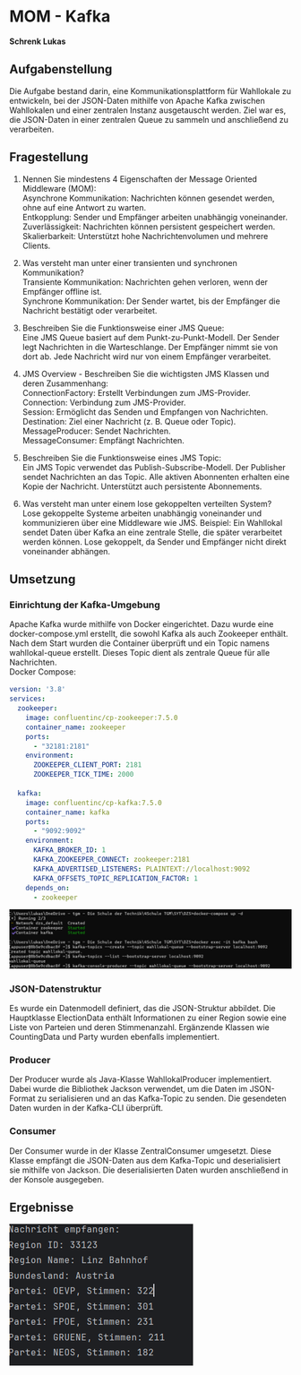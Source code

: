 # MOM - Kafka
**Schrenk Lukas**

## Aufgabenstellung
Die Aufgabe bestand darin, eine Kommunikationsplattform für Wahllokale zu entwickeln, bei der JSON-Daten mithilfe von Apache Kafka zwischen Wahllokalen und einer zentralen Instanz ausgetauscht werden. Ziel war es, die JSON-Daten in einer zentralen Queue zu sammeln und anschließend zu verarbeiten.



## Fragestellung
1. Nennen Sie mindestens 4 Eigenschaften der Message Oriented Middleware (MOM):  
   Asynchrone Kommunikation: Nachrichten können gesendet werden, ohne auf eine Antwort zu warten.  
   Entkopplung: Sender und Empfänger arbeiten unabhängig voneinander.  
   Zuverlässigkeit: Nachrichten können persistent gespeichert werden.  
   Skalierbarkeit: Unterstützt hohe Nachrichtenvolumen und mehrere Clients.

2. Was versteht man unter einer transienten und synchronen Kommunikation?  
   Transiente Kommunikation: Nachrichten gehen verloren, wenn der Empfänger offline ist.  
   Synchrone Kommunikation: Der Sender wartet, bis der Empfänger die Nachricht bestätigt oder verarbeitet.

3. Beschreiben Sie die Funktionsweise einer JMS Queue:  
   Eine JMS Queue basiert auf dem Punkt-zu-Punkt-Modell. Der Sender legt Nachrichten in die Warteschlange. Der Empfänger nimmt sie von dort ab. Jede Nachricht wird nur von einem Empfänger verarbeitet.

4. JMS Overview - Beschreiben Sie die wichtigsten JMS Klassen und deren Zusammenhang:  
   ConnectionFactory: Erstellt Verbindungen zum JMS-Provider.  
   Connection: Verbindung zum JMS-Provider.  
   Session: Ermöglicht das Senden und Empfangen von Nachrichten.  
   Destination: Ziel einer Nachricht (z. B. Queue oder Topic).  
   MessageProducer: Sendet Nachrichten.  
   MessageConsumer: Empfängt Nachrichten.

5. Beschreiben Sie die Funktionsweise eines JMS Topic:  
   Ein JMS Topic verwendet das Publish-Subscribe-Modell. Der Publisher sendet Nachrichten an das Topic. Alle aktiven Abonnenten erhalten eine Kopie der Nachricht. Unterstützt auch persistente Abonnements.

6. Was versteht man unter einem lose gekoppelten verteilten System?  
   Lose gekoppelte Systeme arbeiten unabhängig voneinander und kommunizieren über eine Middleware wie JMS. Beispiel: Ein Wahllokal sendet Daten über Kafka an eine zentrale Stelle, die später verarbeitet werden können. Lose gekoppelt, da Sender und Empfänger nicht direkt voneinander abhängen.

## Umsetzung

### Einrichtung der Kafka-Umgebung
Apache Kafka wurde mithilfe von Docker eingerichtet. Dazu wurde eine docker-compose.yml erstellt, die sowohl Kafka als auch Zookeeper enthält. Nach dem Start wurden die Container überprüft und ein Topic namens wahllokal-queue erstellt. Dieses Topic dient als zentrale Queue für alle Nachrichten.
<br> Docker Compose:
```yaml
version: '3.8'
services:
  zookeeper:
    image: confluentinc/cp-zookeeper:7.5.0
    container_name: zookeeper
    ports:
      - "32181:2181"
    environment:
      ZOOKEEPER_CLIENT_PORT: 2181
      ZOOKEEPER_TICK_TIME: 2000

  kafka:
    image: confluentinc/cp-kafka:7.5.0
    container_name: kafka
    ports:
      - "9092:9092"
    environment:
      KAFKA_BROKER_ID: 1
      KAFKA_ZOOKEEPER_CONNECT: zookeeper:2181
      KAFKA_ADVERTISED_LISTENERS: PLAINTEXT://localhost:9092
      KAFKA_OFFSETS_TOPIC_REPLICATION_FACTOR: 1
    depends_on:
      - zookeeper
```
![img_1.png](img_1.png)
### JSON-Datenstruktur
Es wurde ein Datenmodell definiert, das die JSON-Struktur abbildet. Die Hauptklasse ElectionData enthält Informationen zu einer Region sowie eine Liste von Parteien und deren Stimmenanzahl. Ergänzende Klassen wie CountingData und Party wurden ebenfalls implementiert.

### Producer
Der Producer wurde als Java-Klasse WahllokalProducer implementiert. Dabei wurde die Bibliothek Jackson verwendet, um die Daten im JSON-Format zu serialisieren und an das Kafka-Topic zu senden. Die gesendeten Daten wurden in der Kafka-CLI überprüft.

### Consumer
Der Consumer wurde in der Klasse ZentralConsumer umgesetzt. Diese Klasse empfängt die JSON-Daten aus dem Kafka-Topic und deserialisiert sie mithilfe von Jackson. Die deserialisierten Daten wurden anschließend in der Konsole ausgegeben.

## Ergebnisse
![img.png](img.png)